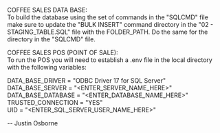 COFFEE SALES DATA BASE:  
To build the database using the set of commands in the "SQLCMD" file make sure to update the "BULK INSERT" command directory in the "02 - STAGING_TABLE.SQL" file with the FOLDER_PATH. Do the same for the directory in the "SQLCMD" file.

COFFEE SALES POS (POINT OF SALE):  
To run the POS you will need to establish a .env file in the local directory with the following variables:  
  
  DATA_BASE_DRIVER = "ODBC Driver 17 for SQL Server"  
  DATA_BASE_SERVER = "<ENTER_SERVER_NAME_HERE>"  
  DATA_BASE_DATABASE = "<ENTER_DATABASE_NAME_HERE>"  
  TRUSTED_CONNECTION = "YES"  
  UID = "<ENTER_SQL_SERVER_USER_NAME_HERE>"  

-- Justin Osborne
